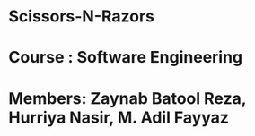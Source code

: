 # Scissors-N-Razors
# Course : Software Engineering
# Members: Zaynab Batool Reza, Hurriya Nasir, M. Adil Fayyaz
